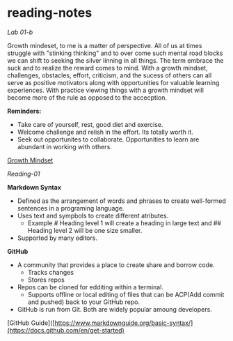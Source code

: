 # reading-notes

*Lab 01-b*

Growth mindeset, to me is a matter of perspective.  All of us at times struggle with "stinking thinking" and to over come such mental road blocks we can shift to seeking the silver linning in all things. The term embrace the suck and to realize the reward comes to mind.  With a growth mindset, challenges, obstacles, effort, criticism, and the sucess of others can all serve as positive motivators along with opportunities for valuable learning experiences.  With practice viewing things with a growth mindset will become more of the rule as opposed to the accecption.

**Reminders:**
- Take care of yourself, rest, good diet and exercise.
- Welcome challenge and relish in the effort.  Its totally worth it.
- Seek out opportunites to collaborate.  Opportunities to learn are abundant in working with others.

[Growth Mindset](https://www.atlassian.com/blog/inside-atlassian/growth-mindset)

*Reading-01*

**Markdown Syntax**
  - Defined as the arrangement of words and phrases to create well-formed sentences in a programing language.
  - Uses text and sympbols to create different atributes.
    - Example # Heading level 1 will create a heading in large text and ## Heading level 2 will be one size smaller.
  - Supported by many editors.
  
**GitHub**
  - A community that provides a place to create share and borrow code.  
      - Tracks changes
      - Stores repos
  - Repos can be cloned for edditing within a terminal.
      - Supports offline or local editing of files that can be ACP(Add commit and pushed) back to your GitHub repo.
  - GitHub is run from Git.  Both are widely popular amoung developers.

[GitHub Guide]([https://www.markdownguide.org/basic-syntax/](https://docs.github.com/en/get-started)


